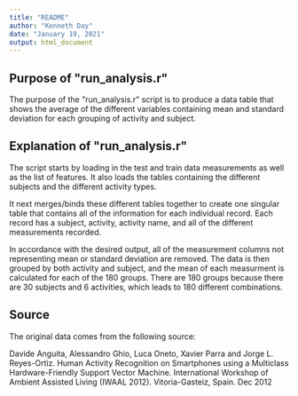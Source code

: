 ```yaml
---
title: "README"
author: "Kenneth Day"
date: "January 19, 2021"
output: html_document
---
```



## Purpose of "run_analysis.r"

The purpose of the "run_analysis.r" script is to produce a data table that shows the average of the different variables containing mean and standard deviation for each grouping of activity and subject.

## Explanation of "run_analysis.r"

The script starts by loading in the test and train data measurements as well as the list of features. It also loads the tables containing the different subjects and the different activity types.

It next merges/binds these different tables together to create one singular table that contains all of the information for each individual record. Each record has a subject, activity, activity name, and all of the different measurements recorded.

In accordance with the desired output, all of the measurement columns not representing mean or standard deviation are removed. The data is then grouped by both activity and subject, and the mean of each measurment is calculated for each of the 180 groups. There are 180 groups because there are 30 subjects and 6 activities, which leads to 180 different combinations. 

## Source

The original data comes from the following source:

Davide Anguita, Alessandro Ghio, Luca Oneto, Xavier Parra and Jorge L. Reyes-Ortiz. Human Activity Recognition on Smartphones using a Multiclass Hardware-Friendly Support Vector Machine. International Workshop of Ambient Assisted Living (IWAAL 2012). Vitoria-Gasteiz, Spain. Dec 2012